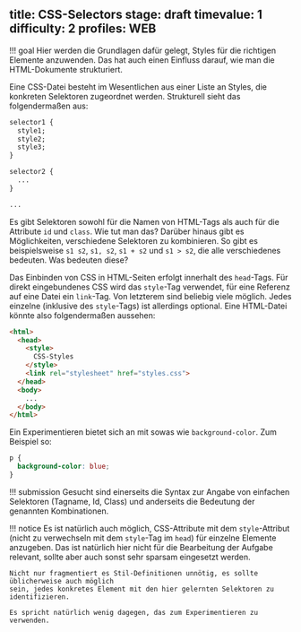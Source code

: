title: CSS-Selectors
stage: draft
timevalue: 1
difficulty: 2
profiles: WEB
---
!!! goal
    Hier werden die Grundlagen dafür gelegt, Styles für die richtigen Elemente anzuwenden.
    Das hat auch einen Einfluss darauf, wie man die HTML-Dokumente strukturiert.
    
Eine CSS-Datei besteht im Wesentlichen aus einer Liste an Styles, die konkreten Selektoren
zugeordnet werden. Strukturell sieht das folgendermaßen aus:

```css
selector1 {
  style1;
  style2;
  style3;
}

selector2 {
  ...
}

...
```

Es gibt Selektoren sowohl für die Namen von HTML-Tags als auch für die Attribute `id` und
`class`. Wie tut man das? Darüber hinaus gibt es Möglichkeiten, verschiedene Selektoren zu
kombinieren. So gibt es beispielsweise `s1 s2`, `s1, s2`, `s1 + s2` und `s1 > s2`, die alle
verschiedenes bedeuten. Was bedeuten diese?

Das Einbinden von CSS in HTML-Seiten erfolgt innerhalt des `head`-Tags. Für direkt eingebundenes
CSS wird das `style`-Tag verwendet, für eine Referenz auf eine Datei ein `link`-Tag. Von
letzterem sind beliebig viele möglich. Jedes einzelne (inklusive des `style`-Tags) ist
allerdings optional. Eine HTML-Datei könnte also folgendermaßen aussehen:

```html
<html>
  <head>
    <style>
      CSS-Styles
    </style>
    <link rel="stylesheet" href="styles.css">
  </head>
  <body>
    ...
  </body>
</html>
```

Ein Experimentieren bietet sich an mit sowas wie `background-color`. Zum Beispiel so:

```css
p {
  background-color: blue;
}
```

!!! submission
    Gesucht sind einerseits die Syntax zur Angabe von einfachen Selektoren (Tagname, Id, Class)
    und anderseits die Bedeutung der genannten Kombinationen.

!!! notice
    Es ist natürlich auch möglich, CSS-Attribute mit dem `style`-Attribut (nicht zu verwechseln
    mit dem `style`-Tag im `head`) für einzelne Elemente anzugeben. Das ist natürlich hier nicht
    für die Bearbeitung der Aufgabe relevant, sollte aber auch sonst sehr sparsam eingesetzt
    werden.

    Nicht nur fragmentiert es Stil-Definitionen unnötig, es sollte üblicherweise auch möglich
    sein, jedes konkretes Element mit den hier gelernten Selektoren zu identifizieren.

    Es spricht natürlich wenig dagegen, das zum Experimentieren zu verwenden.
